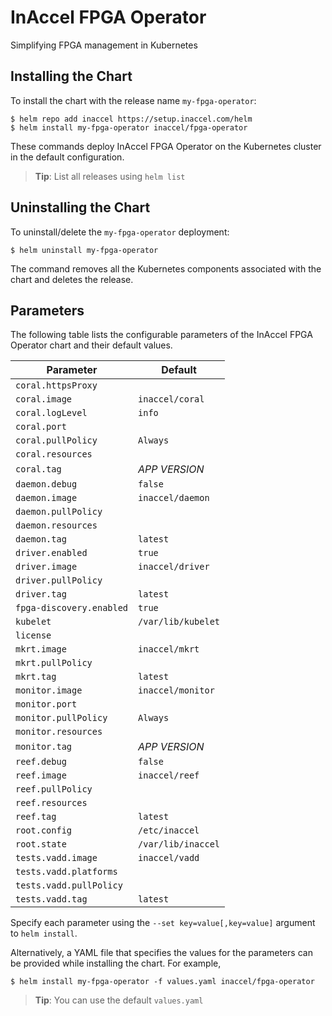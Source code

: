 # InAccel FPGA Operator

Simplifying FPGA management in Kubernetes

## Installing the Chart

To install the chart with the release name `my-fpga-operator`:

```console
$ helm repo add inaccel https://setup.inaccel.com/helm
$ helm install my-fpga-operator inaccel/fpga-operator
```

These commands deploy InAccel FPGA Operator on the Kubernetes cluster in the
default configuration.

> **Tip**: List all releases using `helm list`

## Uninstalling the Chart

To uninstall/delete the `my-fpga-operator` deployment:

```console
$ helm uninstall my-fpga-operator
```

The command removes all the Kubernetes components associated with the chart and
deletes the release.

## Parameters

The following table lists the configurable parameters of the InAccel FPGA
Operator chart and their default values.

| Parameter                | Default            |
| ------------------------ | ------------------ |
| `coral.httpsProxy`       |                    |
| `coral.image`            | `inaccel/coral`    |
| `coral.logLevel`         | `info`             |
| `coral.port`             |                    |
| `coral.pullPolicy`       | `Always`           |
| `coral.resources`        |                    |
| `coral.tag`              | *APP VERSION*      |
| `daemon.debug`           | `false`            |
| `daemon.image`           | `inaccel/daemon`   |
| `daemon.pullPolicy`      |                    |
| `daemon.resources`       |                    |
| `daemon.tag`             | `latest`           |
| `driver.enabled`         | `true`             |
| `driver.image`           | `inaccel/driver`   |
| `driver.pullPolicy`      |                    |
| `driver.tag`             | `latest`           |
| `fpga-discovery.enabled` | `true`             |
| `kubelet`                | `/var/lib/kubelet` |
| `license`                |                    |
| `mkrt.image`             | `inaccel/mkrt`     |
| `mkrt.pullPolicy`        |                    |
| `mkrt.tag`               | `latest`           |
| `monitor.image`          | `inaccel/monitor`  |
| `monitor.port`           |                    |
| `monitor.pullPolicy`     | `Always`           |
| `monitor.resources`      |                    |
| `monitor.tag`            | *APP VERSION*      |
| `reef.debug`             | `false`            |
| `reef.image`             | `inaccel/reef`     |
| `reef.pullPolicy`        |                    |
| `reef.resources`         |                    |
| `reef.tag`               | `latest`           |
| `root.config`            | `/etc/inaccel`     |
| `root.state`             | `/var/lib/inaccel` |
| `tests.vadd.image`       | `inaccel/vadd`     |
| `tests.vadd.platforms`   |                    |
| `tests.vadd.pullPolicy`  |                    |
| `tests.vadd.tag`         | `latest`           |

Specify each parameter using the `--set key=value[,key=value]` argument to
`helm install`.

Alternatively, a YAML file that specifies the values for the parameters can be
provided while installing the chart. For example,

```console
$ helm install my-fpga-operator -f values.yaml inaccel/fpga-operator
```

> **Tip**: You can use the default `values.yaml`
